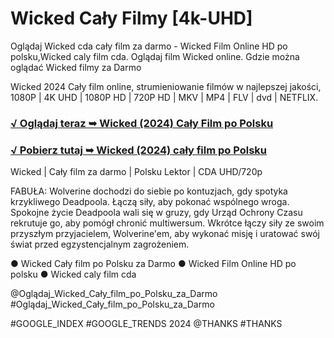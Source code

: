 # Wicked Cały Filmy [4k-UHD]

Oglądaj Wicked cda cały film za darmo - Wicked Film Online HD po polsku,Wicked caly film cda. Oglądaj film Wicked online. Gdzie można oglądać Wicked filmy za Darmo

Wicked 2024 Cały film online, strumieniowanie filmów w najlepszej jakości, 1080P | 4K UHD | 1080P HD | 720P HD | MKV | MP4 | FLV | dvd | NETFLIX.

<h3><a href="http://r-movies.com/pl/movie/402431/wicked-gitcodepl">√ Oglądaj teraz ➥ Wicked (2024) Cały Film po Polsku</a></h3>

<h3><a href="http://r-movies.com/pl/movie/402431/wicked-gitcodepl">√ Pobierz tutaj ➥ Wicked (2024) cały film po Polsku</a></h3>

Wicked | Cały film za darmo | Polsku Lektor | CDA UHD/720p

FABUŁA: Wolverine dochodzi do siebie po kontuzjach, gdy spotyka krzykliwego Deadpoola. Łączą siły, aby pokonać wspólnego wroga. Spokojne życie Deadpoola wali się w gruzy, gdy Urząd Ochrony Czasu rekrutuje go, aby pomógł chronić multiwersum. Wkrótce łączy siły ze swoim przyszłym przyjacielem, Wolverine'em, aby wykonać misję i uratować swój świat przed egzystencjalnym zagrożeniem.

● Wicked Cały film po Polsku za Darmo
● Wicked Film Online HD po polsku
● Wicked caly film cda

@Oglądaj_Wicked_Cały_film_po_Polsku_za_Darmo #Oglądaj_Wicked_Cały_film_po_Polsku_za_Darmo

#GOOGLE_INDEX #GOOGLE_TRENDS 2024 @THANKS #THANKS
